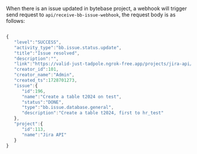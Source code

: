When there is an issue updated in bytebase project, a webhook will trigger send request to `api/receive-bb-issue-webhook`, the request body is as follows:

```javascript

{
   "level":"SUCCESS",
   "activity_type":"bb.issue.status.update",
   "title":"Issue resolved",
   "description":"",
   "link":"https://valid-just-tadpole.ngrok-free.app/projects/jira-api/issues/create-a-table-t2024-on-test-196",
   "creator_id":101,
   "creator_name":"Admin",
   "created_ts":1728701273,
   "issue":{
      "id":196,
      "name":"Create a table t2024 on test",
      "status":"DONE",
      "type":"bb.issue.database.general",
      "description":"Create a table t2024, first to hr_test"
   },
   "project":{
      "id":113,
      "name":"Jira API"
   }
}

```